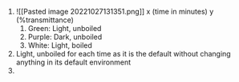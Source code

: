 1. ![[Pasted image 20221027131351.png]]
   x (time in minutes)
   y (%transmittance)
   1. Green: Light, unboiled
   2. Purple: Dark, unboiled
   3. White: Light, boiled
2. Light, unboiled for each time as it is the default without changing anything in its default environment
3. 